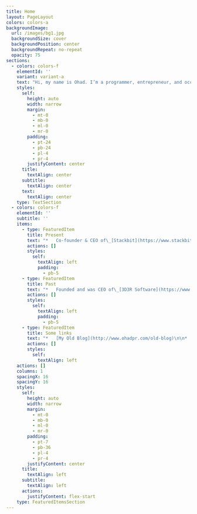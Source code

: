 ```yaml
---
title: Home
layout: PageLayout
colors: colors-a
backgroundImage:
  url: /images/bg1.jpg
  backgroundSize: cover
  backgroundPosition: center
  backgroundRepeat: no-repeat
  opacity: 75
sections:
  - colors: colors-f
    elementId: ''
    variant: variant-a
    text: "Hi, my name is Ohad. I’m a programmer, entrepreneur, and occasional investor living in San Francisco. You can contact me at\_**me \\[at] this domain \\[dot] com**,\_[@ohadpr](https://twitter.com/ohadpr),\_[linkedin.com/in/ohadpr](https://linkedin.com/in/ohadpr)\n"
    styles:
      self:
        height: auto
        width: narrow
        margin:
          - mt-0
          - mb-0
          - ml-0
          - mr-0
        padding:
          - pt-24
          - pb-24
          - pl-4
          - pr-4
        justifyContent: center
      title:
        textAlign: center
      subtitle:
        textAlign: center
      text:
        textAlign: center
    type: TextSection
  - colors: colors-f
    elementId: ''
    subtitle: ''
    items:
      - type: FeaturedItem
        title: Present
        text: "*   Co-founder & CEO of\_[Stackbit](https://www.stackbit.com/)\_which is a platform for building Jamstack websites\n\n*   Early-stage investor in startups like\_[Cased](https://www.cased.com/),\_[Riverside](https://riverside.fm/),\_[Sanity](https://www.sanity.io/),\_[Dev](https://dev.to/),\_[Chromatic](https://www.chromatic.com/),\_[Domestika](https://www.domestika.org/en),\_[Netlify](https://www.netlify.com/),\_[PeerSpace](https://www.peerspace.com/),\_[Bottomless](https://www.bottomless.com/),\_[Loop Commerce](https://www.loopcommerce.com/),\_[IFTTT](https://ifttt.com/), and others\n\n*   On the Board of Directors of\_[Netlify](https://www.netlify.com/), which is changing the way people build, deploy, and manage modern web projects\\* Co-founder & President of\_[AppSharp](https://www.appsharp.com/), which builds software to help small businesses thrive\n\n"
        actions: []
        styles:
          self:
            textAlign: left
            padding:
              - pb-5
      - type: FeaturedItem
        title: Past
        text: "*   Founded and was CEO of\_[3D3R Software](https://www.3d3r.com/), which\_[Chegg](https://www.chegg.com/)\_(NYSE:CHGG) acquired, I served as Chegg’s VP R\\&D until 2016\n\n*   Co-founded\_[GarageGeeks](http://garagegeeks.org/), which was a physical & virtual space for multi-disciplinary creative people to meet, innovate and build\n\n*   Developed\_[games for the PalmPilot](https://www.ohadpr.com/etc/pilot/pilot), including the world’s best selling Checkers game for the platform\n\n*   Started the\_[Demoscene](http://en.wikipedia.org/wiki/Demoscene)\_group\_[IMR](http://www.pouet.net/groups.php?which=1651)\_which won several international awards, wrote lots of 0x86 assembly code\n\n"
        actions: []
        styles:
          self:
            textAlign: left
            padding:
              - pb-5
      - type: FeaturedItem
        title: Some links
        text: "*   [My Old Blog](http://www.ohadpr.com/old-blog)\n\n*   [Old Computer Graphics stuff](http://www.ohadpr.com/category/computergaphics/),\_[iPad Terrain App](http://www.ohadpr.com/2010/07/terrain-ipad-app/)\n\n*   [Demoscene productions](http://www.youtube.com/watch?v=mBkz\\_-jktWg\\&list=PLwYcEc2IEcr91QDabl5qaLUEgewQGpAsc\\&feature=player_detailpage#t=108s)\n\n*   [Virtual Pendant iOS](http://www.youtube.com/watch?v=Bi19w8AIC18)\n\n*   [Fictitious Israeli city name generator](https://www.telhubeza.com/)\n\n"
        actions: []
        styles:
          self:
            textAlign: left
    actions: []
    columns: 1
    spacingX: 16
    spacingY: 16
    styles:
      self:
        height: auto
        width: narrow
        margin:
          - mt-0
          - mb-0
          - ml-0
          - mr-0
        padding:
          - pt-7
          - pb-36
          - pl-4
          - pr-4
        justifyContent: center
      title:
        textAlign: left
      subtitle:
        textAlign: left
      actions:
        justifyContent: flex-start
    type: FeaturedItemsSection
---
```

